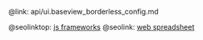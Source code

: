 @link: api/ui.baseview_borderless_config.md

@seolinktop: [js frameworks](https://webix.com)
@seolink: [web spreadsheet](https://webix.com/spreadsheet/)